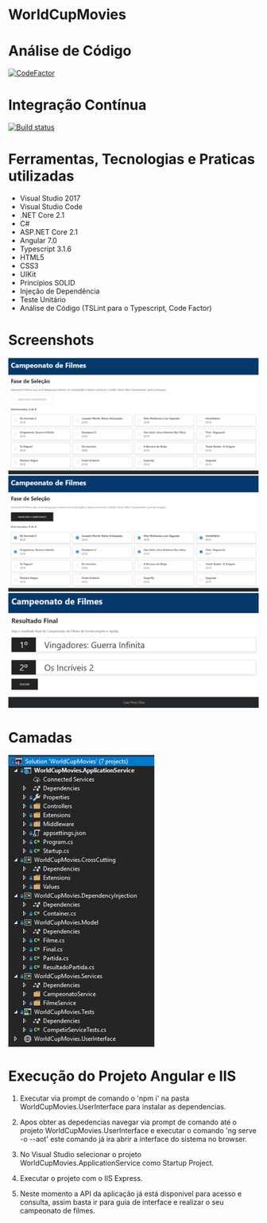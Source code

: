 # WorldCupMovies

# Análise de Código
[![CodeFactor](https://www.codefactor.io/repository/github/cpsilva/worldcupmovies/badge)](https://www.codefactor.io/repository/github/cpsilva/worldcupmovies)

# Integração Contínua
[![Build status](https://ci.appveyor.com/api/projects/status/ctortolvefrwxntf?svg=true)](https://ci.appveyor.com/project/cpsilva/worldcupmovies)

# Ferramentas, Tecnologias e Praticas utilizadas
* Visual Studio 2017
* Visual Studio Code
* .NET Core 2.1
* C#
* ASP.NET Core 2.1
* Angular 7.0
* Typescript 3.1.6
* HTML5
* CSS3
* UIKit
* Princípios SOLID
* Injeção de Dependência
* Teste Unitário
* Análise de Código (TSLint para o Typescript, Code Factor)

# Screenshots
![](https://github.com/cpsilva/WorldCupMovies/blob/master/Screenshots/SelecaoFilmes.PNG)
![](https://github.com/cpsilva/WorldCupMovies/blob/master/Screenshots/SelectedItens.PNG)
![](https://github.com/cpsilva/WorldCupMovies/blob/master/Screenshots/result.PNG)

# Camadas
![](https://github.com/cpsilva/WorldCupMovies/blob/master/Screenshots/Solution.PNG)

# Execução do Projeto Angular e IIS
1. Executar via prompt de comando o 'npm i' na pasta WorldCupMovies.UserInterface para instalar as dependencias.

2. Apos obter as depedencias navegar via prompt de comando até o projeto WorldCupMovies.UserInterface e executar o comando 'ng serve -o --aot' este comando já ira abrir a interface do sistema no browser.

3. No Visual Studio selecionar o projeto WorldCupMovies.ApplicationService como Startup Project.

4. Executar o projeto com o IIS Express.

5. Neste momento a API da aplicação já está disponivel para acesso e consulta, assim basta ir para guia de interface e realizar o seu campeonato de filmes.
